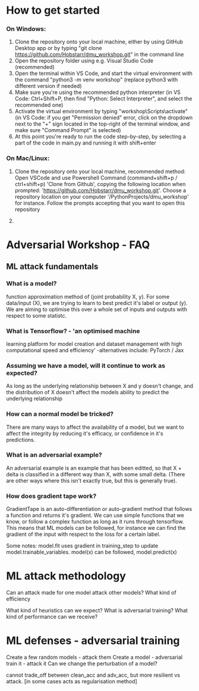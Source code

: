 # How to get started
### On Windows:
1) Clone the repository onto your local machine, either by using GitHub Desktop app or by typing "git clone https://github.com/Hobstarr/dmu_workshop.git" in the command line
2) Open the repository folder using e.g. Visual Studio Code (recommended)
3) Open the terminal within VS Code, and start the virtual environment with the command "python3 -m venv workshop" (replace python3 with different version if needed)
4) Make sure you're using the recommended python interpreter (in VS Code: Ctrl+Shift+P, then find "Python: Select Interpreter", and select the recommended one)
5) Activate the virtual environment by typing "workshop\Scripts\activate" (in VS Code: if you get "Permission denied" error, click on the dropdown next to the "+" sign located in the top-right of the terminal window, and make sure "Command Prompt" is selected)
6) At this point you're ready to run the code step-by-step, by selecting a part of the code in main.py and running it with shift+enter

### On Mac/Linux:
1) Clone the repository onto your local machine, 
    recommended method: 
    Open VSCode and use Powershell Command (command+shift+p / ctrl+shift+p) 'Clone from Github', copying the following location when prompted: 'https://github.com/Hobstarr/dmu_workshop.git'.
    Choose a repository location on your computer '/PythonProjects/dmu_workshop' for instance.
    Follow the prompts accepting that you want to open this repository

2) 


# Adversarial Workshop - FAQ
## ML attack fundamentals
### What is a model? 
function approximation method of (joint probability X, y).
For some data/input (X), we are trying to learn to best predict it's label or output (y).
We are aiming to optimise this over a whole set of inputs and outputs with respect to some statistc.

### What is Tensorflow? - 'an optimised machine 
learning platform for model creation and dataset management
with high computational speed and efficiency' 
-alternatives include: PyTorch / Jax

### Assuming we have a model, will it continue to work as expected?
As long as the underlying relationship between X and y doesn't change, and the distribution of X doesn't affect the models ability to predict the underlying relationship

### How can a normal model be tricked?
There are many ways to affect the availability of a model, but we want to affect the integrity by reducing it's efficacy, or confidence in it's predictions.

### What is an adversarial example?
An adversarial example is an example that has been editted, so that X + delta is classified in a different way than X, with some small delta. (There are other ways where this isn't exactly true, but this is generally true).

### How does gradient tape work?
GradientTape is an auto-differentiation or auto-gradient method that follows a function and returns it's gradient.
We can use simple functions that we know, or follow a complex function as long as it runs through tensorflow.
This means that ML models can be followed, for instance we can find the gradient of the input with respect to the loss for a certain label.

Some notes: 
model.fit uses gradient in training_step to update model.trainable_variables.
model(x) can be followed, model.predict(x)

# ML attack methodology
Can an attack made for one model
attack other models? What kind of efficiency

What kind of heuristics can we expect?
What is adversarial training?
What kind of performance can we receive?

# ML defenses - adversarial training
Create a few random models - attack them
Create a model - adversarial train it - attack it
Can we change the perturbation of a model?

 cannot
            trade_off between clean_acc and adv_acc, but more resilient vs attack.
            [in some cases acts as regularisation method]


